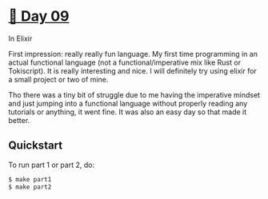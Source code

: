 # [🎄 Day 09](https://adventofcode.com/2023/day/9)
In Elixir

First impression: really really fun language. My first time programming in an actual functional
language (not a functional/imperative mix like Rust or Tokiscript). It is really interesting and
nice. I will definitely try using elixir for a small project or two of mine.

Tho there was a tiny bit of struggle due to me having the imperative mindset and just jumping into
a functional language without properly reading any tutorials or anything, it went fine. It was also
an easy day so that made it better.

## Quickstart
To run part 1 or part 2, do:
```sh
$ make part1
$ make part2
```

